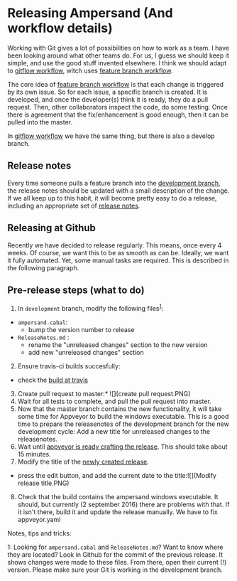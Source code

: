 # Releasing Ampersand (And workflow details)

Working with Git gives a lot of possibilities on how to work as a team. I have been looking around what other teams do. For us, I guess we should keep it simple, and use the good stuff invented elsewhere. I think we should adapt to [gitflow workflow](https://www.atlassian.com/git/tutorials/comparing-workflows/gitflow-workflow), witch uses [feature branch workflow](https://www.atlassian.com/git/tutorials/comparing-workflows/feature-branch-workflow). 

The core idea of [feature branch workflow](https://www.atlassian.com/git/tutorials/comparing-workflows/feature-branch-workflow) is that each change is triggered by its own issue. So for each issue, a specific branch is created. It is developed, and once the developer(s) think it is ready, they do a pull request. Then, other collaborators inspect the code, do some testing. Once there is agreement that the fix/enhancement is good enough, then it can be pulled into the master. 

In [gitflow workflow](https://www.atlassian.com/git/tutorials/comparing-workflows/gitflow-workflow) we have the same thing, but there is also a develop branch. 

## Release notes

Every time someone pulls a feature branch into the [development branch](https://github.com/AmpersandTarski/Ampersand/tree/development), the release notes should be updated with a small description of the change. If we all keep up to this habit, it will become pretty easy to do a release, including an appropriate set of [release notes](https://github.com/AmpersandTarski/Ampersand/blob/development/ReleaseNotes.md). 

## Releasing at Github
Recently we have decided to release regularly. This means, once every 4 weeks. Of course, we want this to be as smooth as can be. Ideally, we want it fully automated. Yet, some manual tasks are required. This is described in the following paragraph. 



## Pre-release steps (what to do)

1. In `development` branch, modify the following files<sup>[1](#myfootnote1)</sup>:
  * `ampersand.cabal`: 
    * bump the version number to release
  * `ReleaseNotes.md` : 
    * rename the "unreleased changes" section to the new version
    * add new "unreleased changes" section
2. Ensure travis-ci builds succesfully:
  * check the [build at travis](https://travis-ci.org/AmpersandTarski/Ampersand)
3. Create pull request to master:* ![](create pull request.PNG)
4. Wait for all tests to complete, and pull the pull request into master.
5. Now that the master branch contains the new functionality, it will take some time for Appveyor to build the windows executable. This is a good time to prepare the releasenotes of the development branch for the new development cycle: Add a new title for unreleased changes to the releasenotes. 
6. Wait until [appveyor is ready crafting the release](https://ci.appveyor.com/project/hanjoosten/ampersand). This should take about 15 minutes.
7. Modify the title of the [newly created release](https://github.com/AmpersandTarski/Ampersand/releases/latest).
  * press the edit button, and add the current date to the title:![](Modify release title.PNG)
8. Check that the build contains the ampersand windows executable. It should, but currently (2 september 2016) there are problems with that. If it isn't there, build it and update the release manually. We have to fix appveyor.yaml

Notes, tips and tricks:

<a name="myfootnote1">1</a>: Looking for `ampersand.cabal` and `ReleaseNotes.md`? Want to know where they are located? Look in Github for the commit of the previous release. It shows changes were made to these files. From there, open their current (!) version. Please make sure your Git is working in the development branch.

